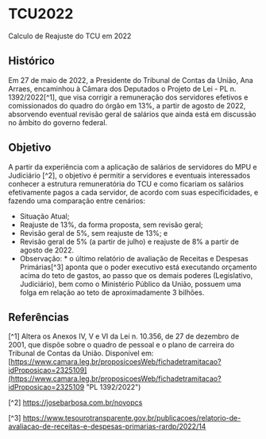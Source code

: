 # TCU2022
 Calculo de Reajuste do TCU em 2022

## Histórico
Em 27 de maio de 2022, a Presidente do Tribunal de Contas da União, Ana Arraes, encaminhou à Câmara dos Deputados o Projeto de Lei - PL n. 1392/2022[^1], que visa corrigir a remuneração dos servidores efetivos e comissionados do quadro do órgão em 13%, a partir de agosto de 2022, absorvendo eventual revisão geral de salários que ainda está em discussão no âmbito do governo federal.

## Objetivo
A partir da experiência com a aplicação de salários de servidores do MPU e Judiciário [^2], o objetivo é permitir a servidores e eventuais interessados conhecer a estrutura remuneratória do TCU e como ficariam os salários efetivamente pagos a cada servidor, de acordo com suas especificidades, e fazendo uma comparação entre cenários:
* Situação Atual;
* Reajuste de 13%, da forma proposta, sem revisão geral;
* Revisão geral de 5%, sem reajuste de 13%; e
* Revisão geral de 5% (a partir de julho) e reajuste de 8% a partir de agosto de 2022.
* Observação: * o último relatório de avaliação de Receitas e Despesas Primárias[^3] aponta que o poder executivo está executando orçamento acima do teto de gastos, ao passo que os demais poderes (Legislativo, Judiciário), bem como o Ministério Público da União, possuem uma folga em relação ao teto de aproximadamente 3 bilhões.

## Referências
[^1] Altera os Anexos IV, V e VI da Lei n. 10.356, de 27 de dezembro de 2001, que dispõe sobre o quadro de pessoal e o plano de carreira do Tribunal de Contas da União. Disponível em: [https://www.camara.leg.br/proposicoesWeb/fichadetramitacao?idProposicao=2325109](https://www.camara.leg.br/proposicoesWeb/fichadetramitacao?idProposicao=2325109 "PL 1392/2022")

[^2] https://josebarbosa.com.br/novopcs

[^3] https://www.tesourotransparente.gov.br/publicacoes/relatorio-de-avaliacao-de-receitas-e-despesas-primarias-rardp/2022/14
